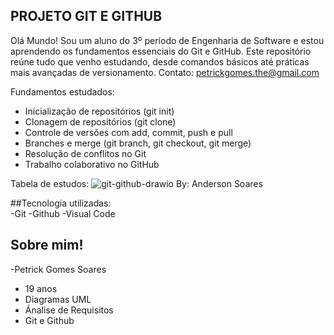 ## PROJETO GIT E GITHUB  
 Olá Mundo! Sou um aluno do 3º período de Engenharia de Software e estou aprendendo os fundamentos essenciais do Git e GitHub. Este repositório reúne tudo que venho estudando, desde comandos básicos até práticas mais avançadas de versionamento.
Contato: petrickgomes.the@gmail.com  

Fundamentos estudados:  
- Inicialização de repositórios (git init)
- Clonagem de repositórios (git clone)
- Controle de versões com add, commit, push e pull
- Branches e merge (git branch, git checkout, git merge)
- Resolução de conflitos no Git
- Trabalho colaborativo no GitHub

Tabela de estudos:
![git-github-drawio](https://github.com/user-attachments/assets/7ccb19a0-614d-4124-90d4-68cbf8f69128)
By: Anderson Soares

 ##Tecnologia utilizadas:  
 -Git
 -Github
 -Visual Code
 
  ## Sobre mim!
 -Petrick Gomes Soares
 - 19 anos
 - Diagramas UML
 - Ánalise de Requisitos
 - Git e Github

